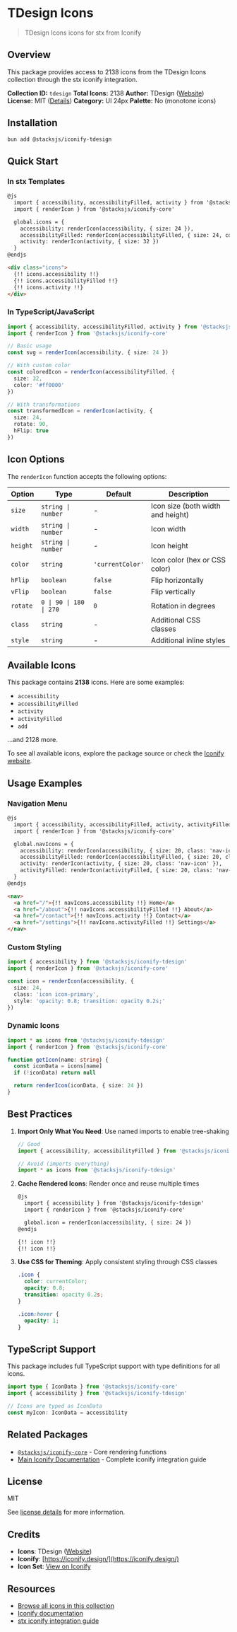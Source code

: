 # TDesign Icons

> TDesign Icons icons for stx from Iconify

## Overview

This package provides access to 2138 icons from the TDesign Icons collection through the stx iconify integration.

**Collection ID:** `tdesign`
**Total Icons:** 2138
**Author:** TDesign ([Website](https://github.com/Tencent/tdesign-icons))
**License:** MIT ([Details](https://github.com/Tencent/tdesign-icons/blob/main/LICENSE))
**Category:** UI 24px
**Palette:** No (monotone icons)

## Installation

```bash
bun add @stacksjs/iconify-tdesign
```

## Quick Start

### In stx Templates

```html
@js
  import { accessibility, accessibilityFilled, activity } from '@stacksjs/iconify-tdesign'
  import { renderIcon } from '@stacksjs/iconify-core'

  global.icons = {
    accessibility: renderIcon(accessibility, { size: 24 }),
    accessibilityFilled: renderIcon(accessibilityFilled, { size: 24, color: '#4a90e2' }),
    activity: renderIcon(activity, { size: 32 })
  }
@endjs

<div class="icons">
  {!! icons.accessibility !!}
  {!! icons.accessibilityFilled !!}
  {!! icons.activity !!}
</div>
```

### In TypeScript/JavaScript

```typescript
import { accessibility, accessibilityFilled, activity } from '@stacksjs/iconify-tdesign'
import { renderIcon } from '@stacksjs/iconify-core'

// Basic usage
const svg = renderIcon(accessibility, { size: 24 })

// With custom color
const coloredIcon = renderIcon(accessibilityFilled, {
  size: 32,
  color: '#ff0000'
})

// With transformations
const transformedIcon = renderIcon(activity, {
  size: 24,
  rotate: 90,
  hFlip: true
})
```

## Icon Options

The `renderIcon` function accepts the following options:

| Option | Type | Default | Description |
|--------|------|---------|-------------|
| `size` | `string \| number` | - | Icon size (both width and height) |
| `width` | `string \| number` | - | Icon width |
| `height` | `string \| number` | - | Icon height |
| `color` | `string` | `'currentColor'` | Icon color (hex or CSS color) |
| `hFlip` | `boolean` | `false` | Flip horizontally |
| `vFlip` | `boolean` | `false` | Flip vertically |
| `rotate` | `0 \| 90 \| 180 \| 270` | `0` | Rotation in degrees |
| `class` | `string` | - | Additional CSS classes |
| `style` | `string` | - | Additional inline styles |

## Available Icons

This package contains **2138** icons. Here are some examples:

- `accessibility`
- `accessibilityFilled`
- `activity`
- `activityFilled`
- `add`

...and 2128 more.

To see all available icons, explore the package source or check the [Iconify website](https://icon-sets.iconify.design/tdesign/).

## Usage Examples

### Navigation Menu

```html
@js
  import { accessibility, accessibilityFilled, activity, activityFilled } from '@stacksjs/iconify-tdesign'
  import { renderIcon } from '@stacksjs/iconify-core'

  global.navIcons = {
    accessibility: renderIcon(accessibility, { size: 20, class: 'nav-icon' }),
    accessibilityFilled: renderIcon(accessibilityFilled, { size: 20, class: 'nav-icon' }),
    activity: renderIcon(activity, { size: 20, class: 'nav-icon' }),
    activityFilled: renderIcon(activityFilled, { size: 20, class: 'nav-icon' })
  }
@endjs

<nav>
  <a href="/">{!! navIcons.accessibility !!} Home</a>
  <a href="/about">{!! navIcons.accessibilityFilled !!} About</a>
  <a href="/contact">{!! navIcons.activity !!} Contact</a>
  <a href="/settings">{!! navIcons.activityFilled !!} Settings</a>
</nav>
```

### Custom Styling

```typescript
import { accessibility } from '@stacksjs/iconify-tdesign'
import { renderIcon } from '@stacksjs/iconify-core'

const icon = renderIcon(accessibility, {
  size: 24,
  class: 'icon icon-primary',
  style: 'opacity: 0.8; transition: opacity 0.2s;'
})
```

### Dynamic Icons

```typescript
import * as icons from '@stacksjs/iconify-tdesign'
import { renderIcon } from '@stacksjs/iconify-core'

function getIcon(name: string) {
  const iconData = icons[name]
  if (!iconData) return null

  return renderIcon(iconData, { size: 24 })
}
```

## Best Practices

1. **Import Only What You Need**: Use named imports to enable tree-shaking
   ```typescript
   // Good
   import { accessibility, accessibilityFilled } from '@stacksjs/iconify-tdesign'

   // Avoid (imports everything)
   import * as icons from '@stacksjs/iconify-tdesign'
   ```

2. **Cache Rendered Icons**: Render once and reuse multiple times
   ```html
   @js
     import { accessibility } from '@stacksjs/iconify-tdesign'
     import { renderIcon } from '@stacksjs/iconify-core'

     global.icon = renderIcon(accessibility, { size: 24 })
   @endjs

   {!! icon !!}
   {!! icon !!}
   ```

3. **Use CSS for Theming**: Apply consistent styling through CSS classes
   ```css
   .icon {
     color: currentColor;
     opacity: 0.8;
     transition: opacity 0.2s;
   }

   .icon:hover {
     opacity: 1;
   }
   ```

## TypeScript Support

This package includes full TypeScript support with type definitions for all icons.

```typescript
import type { IconData } from '@stacksjs/iconify-core'
import { accessibility } from '@stacksjs/iconify-tdesign'

// Icons are typed as IconData
const myIcon: IconData = accessibility
```

## Related Packages

- [`@stacksjs/iconify-core`](../iconify-core) - Core rendering functions
- [Main Iconify Documentation](../../docs/iconify.md) - Complete iconify integration guide

## License

MIT

See [license details](https://github.com/Tencent/tdesign-icons/blob/main/LICENSE) for more information.

## Credits

- **Icons**: TDesign ([Website](https://github.com/Tencent/tdesign-icons))
- **Iconify**: [https://iconify.design/](https://iconify.design/)
- **Icon Set**: [View on Iconify](https://icon-sets.iconify.design/tdesign/)

## Resources

- [Browse all icons in this collection](https://icon-sets.iconify.design/tdesign/)
- [Iconify documentation](https://iconify.design/docs/)
- [stx iconify integration guide](../../docs/iconify.md)

